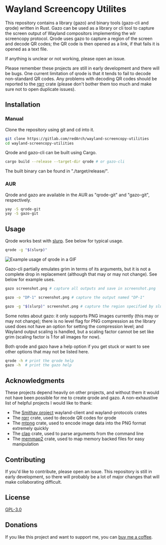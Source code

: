 # Wayland Screencopy Utilites

This repository contains a library (gazo) and binary tools (gazo-cli and qrode) written in Rust. Gazo can be used as a library or cli tool to capture the screen output of Wayland compositors implementing the wlr screencopy protocol. Qrode uses gazo to capture a region of the screen and decode QR codes; the QR code is then opened as a link, if that fails it is opened as a text file.

If anything is unclear or not working, please open an issue.

Please remember these projects are still in early development and there will be bugs. One current limitation of qrode is that it tends to fail to decode non-standard QR codes. Any problems with decoding QR codes should be reported to the <a href = "https://github.com/WanzenBug/rqrr" target = "_blank">rqrr</a> crate (please don't bother them too much and make sure not to open duplicate issues).

## Installation

### Manual

Clone the repository using git and cd into it.

```bash
git clone https://gitlab.com/redArch/wayland-screencopy-utilities
cd wayland-screencopy-utilities
```

Qrode and gazo-cli can be built using Cargo.

```bash
cargo build --release --target-dir qrode # or gazo-cli
```

The built binary can be found in "./target/release/".

### AUR

Qrode and gazo are available in the AUR as "qrode-git" and "gazo-git", respectively.

```bash
yay -S qrode-git
yay -S gazo-git
```

## Usage

Qrode works best with <a href = "https://github.com/emersion/slurp" target = "_blank">slurp</a>. See below for typical usage.

```bash
qrode -g "$(slurp)"
```

![Example usage of qrode in a GIF](/qrode_example.gif)

Gazo-cli partially emulates grim in terms of its arguments, but it is not a complete drop in replacement (although that may or may not change). See below for example uses.

```bash
gazo screenshot.png # capture all outputs and save in screenshot.png

gazo -o "DP-1" screenshot.png # capture the output named "DP-1"

gazo -g "$(slurp)" screenshot.png # capture the region specified by slurp
```

Some notes about gazo: it only supports PNG images currently (this may or may not change); there is no level flag for PNG compression as the library used does not have an option for setting the compression level; and Wayland output scaling is handled, but a scaling factor cannot be set like grim (scaling factor is 1 for all images for now).

Both qrode and gazo have a help option if you get stuck or want to see other options that may not be listed here.

```bash
qrode -h # print the qrode help
gazo -h  # print the gazo help
```
## Acknowledgments
These projects depend heavily on other projects, and without them it would not have been possible for me to create qrode and gazo. A non-exhaustive list of helpful projects I would like to thank:

- The <a href = "https://smithay.github.io/" target = "_blan">Smithay project</a> wayland-client and wayland-protocols crates
- The <a href = "https://github.com/WanzenBug/rqrr" target = "_blank">rqrr</a> crate, used to decode QR codes for qrode
- The <a href = "https://github.com/brion/mtpng" target = "_blank">mtpng</a> crate, used to encode image data into the PNG format extremely quickly
- The <a href = "https://github.com/clap-rs/clap" target = "_blank">clap</a> crate, used to parse arguments from the command line
- The <a href = "https://github.com/razrfalcon/memmap2-rs" target = "_blank">memmap2</a> crate, used to map memory backed files for easy manipulation

## Contributing
If you'd like to contribute, please open an issue. This repository is still in early development, so there will probably be a lot of major changes that will make collaborating difficult.

## License
[GPL-3.0](https://choosealicense.com/licenses/gpl-3.0/)

## Donations

If you like this project and want to support me, you can <a href = "https://www.buymeacoffee.com/redarch3" target = "_blank">buy me a coffee</a>.
